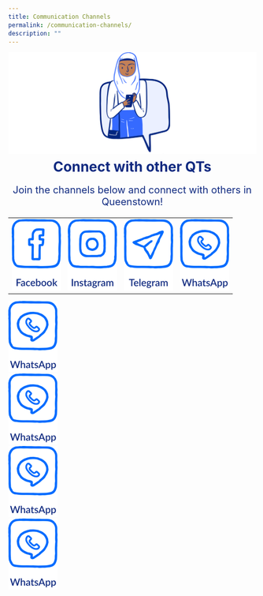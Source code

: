 ```yaml
---
title: Communication Channels
permalink: /communication-channels/
description: ""
---
```

![](/images/CONNECT%20WITH%20US/connect-with-us.png)

<h1 style="text-align:center;color:#102A80;margin-top:-8px">Connect with other QTs</h1>
<p style="text-align:center;font-size:20px;color:#102A80;margin-top:16px">Join the channels below and connect with others in Queenstown!</p>

<table>
<tbody><tr>
  <td>
		<a href="https://www.facebook.com">
						<img src="/images/CONNECT%20WITH%20US/facebook-button.png" class="social-media-container">
		</a>
	</td>
  <td>
		<a href="https://www.instagram.com">
						<img src="/images/CONNECT%20WITH%20US/instagram-button.png" class="social-media-container">
		</a>
	</td>
  <td>
		<a href="https://www.telegram.com">
						<img src="/images/CONNECT%20WITH%20US/telegram-button.png" class="social-media-container">
		</a>
	</td>
  <td>
		<a href="https://www.whatsapp.com">
						<img src="/images/CONNECT%20WITH%20US/whatsapp-button.png" class="social-media-container">
		</a>
	</td>
</tr>	
</tbody></table>

<div class="row">
      <div class="col-md-3 col-xs-6">
        <a href="https://www.whatsapp.com">
						<img src="/images/CONNECT%20WITH%20US/whatsapp-button.png" class="social-media-container">
		</a>
      </div>
      <div class="col-md-3 col-xs-6">
        <a href="https://www.whatsapp.com">
						<img src="/images/CONNECT%20WITH%20US/whatsapp-button.png" class="social-media-container">
		</a>
      </div>
      <div class="col-md-3 col-xs-6">
        <a href="https://www.whatsapp.com">
						<img src="/images/CONNECT%20WITH%20US/whatsapp-button.png" class="social-media-container">
		</a>
      </div>
      <div class="col-md-3 col-xs-6">
        <a href="https://www.whatsapp.com">
						<img src="/images/CONNECT%20WITH%20US/whatsapp-button.png" class="social-media-container">
		</a>
      </div>
</div>
		
<style>
.social-media-container {
	max-width:100px;
	max-height:144px;
	
	@media (max-width: 768px) {
		
	}

}
</style>